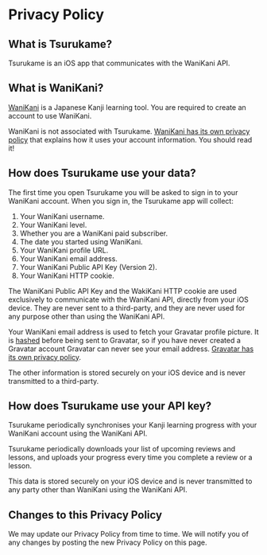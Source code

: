 # Privacy Policy

## What is Tsurukame?

Tsurukame is an iOS app that communicates with the WaniKani API.

## What is WaniKani?

[WaniKani](https://www.wanikani.com) is a Japanese Kanji learning tool.  You are required to create an account to use WaniKani.

WaniKani is not associated with Tsurukame.  [WaniKani has its own privacy policy](https://www.wanikani.com/privacy) that explains how it uses your account information.  You should read it!

## How does Tsurukame use your data?

The first time you open Tsurukame you will be asked to sign in to your WaniKani account.  When you sign in, the Tsurukame app will collect:

1. Your WaniKani username.
1. Your WaniKani level.
1. Whether you are a WaniKani paid subscriber.
1. The date you started using WaniKani.
1. Your WaniKani profile URL.
1. Your WaniKani email address.
1. Your WaniKani Public API Key (Version 2).
1. Your WaniKani HTTP cookie.

The WaniKani Public API Key and the WakiKani HTTP cookie are used exclusively to communicate with the WaniKani API, directly from your iOS device.  They are never sent to a third-party, and they are never used for any purpose other than using the WaniKani API.

Your WaniKani email address is used to fetch your Gravatar profile picture.  It is [hashed](https://en.gravatar.com/site/implement/hash/) before being sent to Gravatar, so if you have never created a Gravatar account Gravatar can never see your email address.  [Gravatar has its own privacy policy](https://en.gravatar.com/site/privacy).

The other information is stored securely on your iOS device and is never transmitted to a third-party.

## How does Tsurukame use your API key?

Tsurukame periodically synchronises your Kanji learning progress with your WaniKani account using the WaniKani API.

Tsurukame periodically downloads your list of upcoming reviews and lessons, and uploads your progress every time you complete a review or a lesson.

This data is stored securely on your iOS device and is never transmitted to any party other than WaniKani using the WaniKani API.

## Changes to this Privacy Policy

We may update our Privacy Policy from time to time. We will notify you of any changes by posting the new Privacy Policy on this page.

